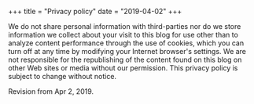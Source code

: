 +++
title = "Privacy policy"
date = "2019-04-02"
+++
>
We do not share personal information with third-parties nor do we store information we collect about your visit to this blog for use other than to analyze content performance through the use of cookies, which you can turn off at any time by modifying your Internet browser's settings. We are not responsible for the republishing of the content found on this blog on other Web sites or media without our permission. This privacy policy is subject to change without notice.

Revision from Apr 2, 2019.
